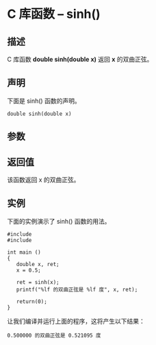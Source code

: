 # C 库函数 – sinh()


## 描述

C 库函数 **double sinh(double x)** 返回 **x** 的双曲正弦。

## 声明

下面是 sinh() 函数的声明。

    double sinh(double x)

## 参数

## 返回值

该函数返回 x 的双曲正弦。

## 实例

下面的实例演示了 sinh() 函数的用法。

    #include 
    #include 

    int main ()
    {
       double x, ret;
       x = 0.5;

       ret = sinh(x);
       printf("%lf 的双曲正弦是 %lf 度", x, ret);

       return(0);
    }

让我们编译并运行上面的程序，这将产生以下结果：

    0.500000 的双曲正弦是 0.521095 度